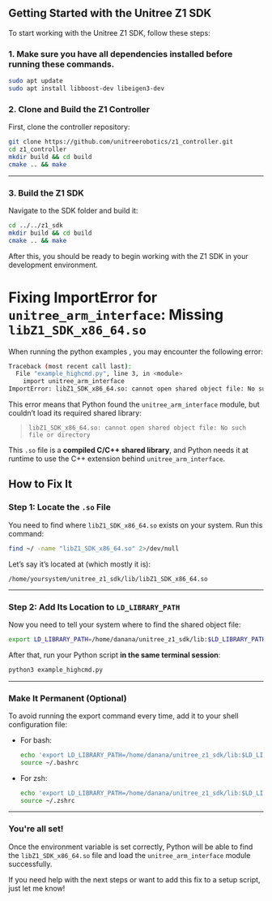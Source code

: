 
## Getting Started with the Unitree Z1 SDK

To start working with the Unitree Z1 SDK, follow these steps:

### 1. Make sure you have all dependencies installed before running these commands.

```bash
sudo apt update
sudo apt install libboost-dev libeigen3-dev
```

### 2. Clone and Build the Z1 Controller

First, clone the controller repository:

```bash
git clone https://github.com/unitreerobotics/z1_controller.git
cd z1_controller
mkdir build && cd build
cmake .. && make
```

---

### 3. Build the Z1 SDK

Navigate to the SDK folder and build it:

```bash
cd ../../z1_sdk
mkdir build && cd build
cmake .. && make
```

After this, you should be ready to begin working with the Z1 SDK in your development environment.





# Fixing ImportError for `unitree_arm_interface`: Missing `libZ1_SDK_x86_64.so`

When running the python examples , you may encounter the following error:

```bash
Traceback (most recent call last):
  File "example_highcmd.py", line 3, in <module>
    import unitree_arm_interface
ImportError: libZ1_SDK_x86_64.so: cannot open shared object file: No such file or directory
```

This error means that Python found the `unitree_arm_interface` module, but couldn’t load its required shared library:

> `libZ1_SDK_x86_64.so: cannot open shared object file: No such file or directory`

This `.so` file is a **compiled C/C++ shared library**, and Python needs it at runtime to use the C++ extension behind `unitree_arm_interface`.


## How to Fix It

### Step 1: Locate the `.so` File

You need to find where `libZ1_SDK_x86_64.so` exists on your system. Run this command:

```bash
find ~/ -name "libZ1_SDK_x86_64.so" 2>/dev/null
```

Let’s say it’s located at (which mostly it is):

```
/home/yoursystem/unitree_z1_sdk/lib/libZ1_SDK_x86_64.so
```

---

### Step 2: Add Its Location to `LD_LIBRARY_PATH`

Now you need to tell your system where to find the shared object file:

```bash
export LD_LIBRARY_PATH=/home/danana/unitree_z1_sdk/lib:$LD_LIBRARY_PATH
```

After that, run your Python script **in the same terminal session**:

```bash
python3 example_highcmd.py
```

---

### Make It Permanent (Optional)

To avoid running the export command every time, add it to your shell configuration file:

- For bash:
  ```bash
  echo 'export LD_LIBRARY_PATH=/home/danana/unitree_z1_sdk/lib:$LD_LIBRARY_PATH' >> ~/.bashrc
  source ~/.bashrc
  ```

- For zsh:
  ```bash
  echo 'export LD_LIBRARY_PATH=/home/danana/unitree_z1_sdk/lib:$LD_LIBRARY_PATH' >> ~/.zshrc
  source ~/.zshrc
  ```

---

### You're all set!

Once the environment variable is set correctly, Python will be able to find the `libZ1_SDK_x86_64.so` file and load the `unitree_arm_interface` module successfully.

If you need help with the next steps or want to add this fix to a setup script, just let me know!
